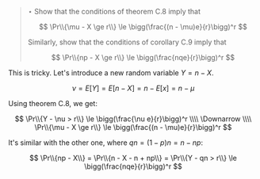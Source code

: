 > $\star$ Show that the conditions of theorem C.8 imply that
>
> $$ \Pr\\{\mu - X \ge r\\} \le \bigg(\frac{(n - \mu)e}{r}\bigg)^r $$
>
> Similarly, show that the conditions of corollary C.9 imply that
>
> $$ \Pr\\{np - X \ge r\\} \le \bigg(\frac{nqe}{r}\bigg)^r $$

This is tricky. Let's introduce a new random variable $Y = n - X$.

$$ \nu = E[Y] = E[n - X] = n - E[x] = n - \mu $$

Using theorem C.8, we get:

$$ \Pr\\{Y - \nu > r\\} \le \bigg(\frac{\nu e}{r}\bigg)^r \\\\
   \Downarrow \\\\
   \Pr\\{\mu - X \ge r\\} \le \bigg(\frac{(n - \mu)e}{r}\bigg)^r
$$

It's similar with the other one, where $qn = (1-p)n = n - np$:

$$ \Pr\\{np - X\\}
   = \Pr\\{n - X - n + np\\}
   = \Pr\\{Y - qn > r\\}
   \le \bigg(\frac{nqe}{r}\bigg)^r $$

